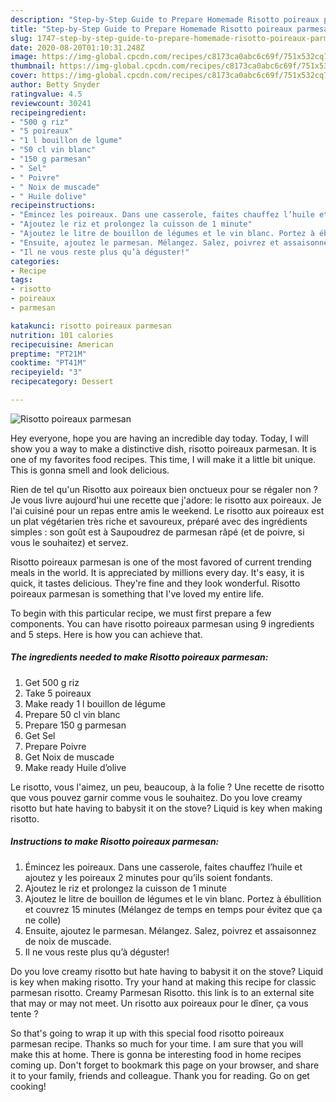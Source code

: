 ```yaml
---
description: "Step-by-Step Guide to Prepare Homemade Risotto poireaux parmesan"
title: "Step-by-Step Guide to Prepare Homemade Risotto poireaux parmesan"
slug: 1747-step-by-step-guide-to-prepare-homemade-risotto-poireaux-parmesan
date: 2020-08-20T01:10:31.248Z
image: https://img-global.cpcdn.com/recipes/c8173ca0abc6c69f/751x532cq70/risotto-poireaux-parmesan-photo-principale-de-la-recette.jpg
thumbnail: https://img-global.cpcdn.com/recipes/c8173ca0abc6c69f/751x532cq70/risotto-poireaux-parmesan-photo-principale-de-la-recette.jpg
cover: https://img-global.cpcdn.com/recipes/c8173ca0abc6c69f/751x532cq70/risotto-poireaux-parmesan-photo-principale-de-la-recette.jpg
author: Betty Snyder
ratingvalue: 4.5
reviewcount: 30241
recipeingredient:
- "500 g riz"
- "5 poireaux"
- "1 l bouillon de lgume"
- "50 cl vin blanc"
- "150 g parmesan"
- " Sel"
- " Poivre"
- " Noix de muscade"
- " Huile dolive"
recipeinstructions:
- "Émincez les poireaux. Dans une casserole, faites chauffez l’huile et ajoutez y les poireaux 2 minutes pour qu’ils soient fondants."
- "Ajoutez le riz et prolongez la cuisson de 1 minute"
- "Ajoutez le litre de bouillon de légumes et le vin blanc. Portez à ébullition et couvrez 15 minutes (Mélangez de temps en temps pour évitez que ça ne colle)"
- "Ensuite, ajoutez le parmesan. Mélangez. Salez, poivrez et assaisonnez de noix de muscade."
- "Il ne vous reste plus qu’à déguster!"
categories:
- Recipe
tags:
- risotto
- poireaux
- parmesan

katakunci: risotto poireaux parmesan 
nutrition: 101 calories
recipecuisine: American
preptime: "PT21M"
cooktime: "PT41M"
recipeyield: "3"
recipecategory: Dessert

---
```



![Risotto poireaux parmesan](https://img-global.cpcdn.com/recipes/c8173ca0abc6c69f/751x532cq70/risotto-poireaux-parmesan-photo-principale-de-la-recette.jpg)

Hey everyone, hope you are having an incredible day today. Today, I will show you a way to make a distinctive dish, risotto poireaux parmesan. It is one of my favorites food recipes. This time, I will make it a little bit unique. This is gonna smell and look delicious.

Rien de tel qu&#39;un Risotto aux poireaux bien onctueux pour se régaler non ? Je vous livre aujourd&#39;hui une recette que j&#39;adore: le risotto aux poireaux. Je l&#39;ai cuisiné pour un repas entre amis le weekend. Le risotto aux poireaux est un plat végétarien très riche et savoureux, préparé avec des ingrédients simples : son goût est à Saupoudrez de parmesan râpé (et de poivre, si vous le souhaitez) et servez.

Risotto poireaux parmesan is one of the most favored of current trending meals in the world. It is appreciated by millions every day. It's easy, it is quick, it tastes delicious. They're fine and they look wonderful. Risotto poireaux parmesan is something that I've loved my entire life.


To begin with this particular recipe, we must first prepare a few components. You can have risotto poireaux parmesan using 9 ingredients and 5 steps. Here is how you can achieve that.

<!--inarticleads1-->

##### The ingredients needed to make Risotto poireaux parmesan:

1. Get 500 g riz
1. Take 5 poireaux
1. Make ready 1 l bouillon de légume
1. Prepare 50 cl vin blanc
1. Prepare 150 g parmesan
1. Get  Sel
1. Prepare  Poivre
1. Get  Noix de muscade
1. Make ready  Huile d’olive


Le risotto, vous l&#39;aimez, un peu, beaucoup, à la folie ? Une recette de risotto que vous pouvez garnir comme vous le souhaitez. Do you love creamy risotto but hate having to babysit it on the stove? Liquid is key when making risotto. 

<!--inarticleads2-->

##### Instructions to make Risotto poireaux parmesan:

1. Émincez les poireaux. Dans une casserole, faites chauffez l’huile et ajoutez y les poireaux 2 minutes pour qu’ils soient fondants.
1. Ajoutez le riz et prolongez la cuisson de 1 minute
1. Ajoutez le litre de bouillon de légumes et le vin blanc. Portez à ébullition et couvrez 15 minutes (Mélangez de temps en temps pour évitez que ça ne colle)
1. Ensuite, ajoutez le parmesan. Mélangez. Salez, poivrez et assaisonnez de noix de muscade.
1. Il ne vous reste plus qu’à déguster!


Do you love creamy risotto but hate having to babysit it on the stove? Liquid is key when making risotto. Try your hand at making this recipe for classic parmesan risotto. Creamy Parmesan Risotto. this link is to an external site that may or may not meet. Un risotto aux poireaux pour le dîner, ça vous tente ? 

So that's going to wrap it up with this special food risotto poireaux parmesan recipe. Thanks so much for your time. I am sure that you will make this at home. There is gonna be interesting food in home recipes coming up. Don't forget to bookmark this page on your browser, and share it to your family, friends and colleague. Thank you for reading. Go on get cooking!
